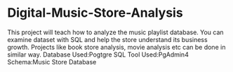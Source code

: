 # Digital-Music-Store-Analysis
This project will teach how to analyze the music playlist database. You can examine dataset with SQL and help the store understand its business growth. Projects like book store analysis, movie analysis etc can be done in similar way.
Database Used:Pogtgre SQL
Tool Used:PgAdmin4
Schema:Music Store Database

